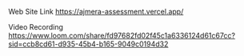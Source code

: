 Web Site Link
https://ajmera-assessment.vercel.app/

Video Recording https://www.loom.com/share/fd97682fd02f45c1a6336124d61c67cc?sid=ccb8cd61-d935-45b4-b165-9049c0194d32
